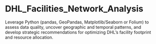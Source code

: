 # DHL_Facilities_Network_Analysis
Leverage Python (pandas, GeoPandas, Matplotlib/Seaborn or Folium) to assess data quality, uncover geographic and temporal patterns, and develop strategic recommendations for optimizing DHL’s facility footprint and resource allocation.
